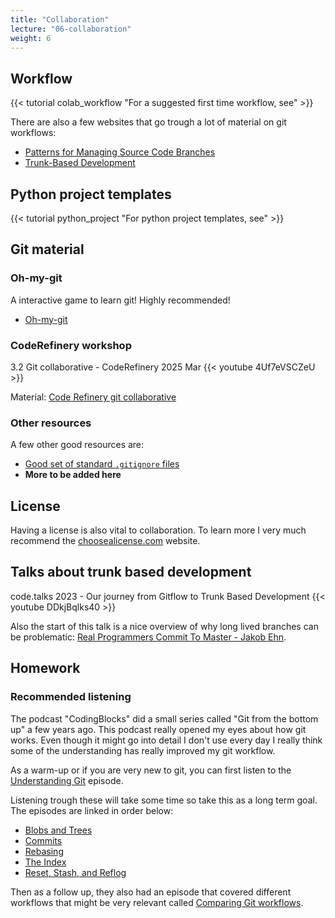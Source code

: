 ```yaml
---
title: "Collaboration"
lecture: "06-collaboration"
weight: 6
---
```


## Workflow

{{< tutorial colab_workflow "For a suggested first time workflow, see" >}}

There are also a few websites that go trough a lot of material on git workflows:

- [Patterns for Managing Source Code Branches](https://martinfowler.com/articles/branching-patterns.html#BasePatterns)
- [Trunk-Based Development](https://trunkbaseddevelopment.com/)

## Python project templates

{{< tutorial python_project "For python project templates, see" >}}

## Git material

### Oh-my-git

A interactive game to learn git! Highly recommended!

- [Oh-my-git](https://ohmygit.org/)

### CodeRefinery workshop

3.2 Git collaborative - CodeRefinery 2025 Mar
{{< youtube 4Uf7eVSCZeU >}}

Material: [Code Refinery git collaborative ](https://coderefinery.github.io/git-collaborative/)

### Other resources

A few other good resources are:

- [Good set of standard `.gitignore` files](https://github.com/github/gitignore)
- **More to be added here**

## License

Having a license is also vital to collaboration. To learn more I very much recommend the [choosealicense.com](https://choosealicense.com/) website.

## Talks about trunk based development

code.talks 2023 - Our journey from Gitflow to Trunk Based Development
{{< youtube DDkjBqlks40 >}}

Also the start of this talk is a nice overview of why long lived branches can be problematic: [Real Programmers Commit To Master - Jakob Ehn](https://www.youtube.com/watch?v=hL1OZfgoZGk).

## Homework

### Recommended listening

The podcast "CodingBlocks" did a small series called "Git from the bottom up" a few years ago. This podcast really opened my eyes about how git works. Even though it might go into detail I don't use every day I really think some of the understanding has really improved my git workflow.

As a warm-up or if you are very new to git, you can first listen to the [Understanding Git](https://www.codingblocks.net/podcast/understanding-git/) episode.

Listening trough these will take some time so take this as a long term goal. The episodes are linked in order below:

- [Blobs and Trees](https://www.codingblocks.net/episode191)
- [Commits](https://www.codingblocks.net/episode192)
- [Rebasing](https://www.codingblocks.net/episode193)
- [The Index](https://www.codingblocks.net/episode194)
- [Reset, Stash, and Reflog](https://www.codingblocks.net/episode195)

Then as a follow up, they also had an episode that covered different workflows that might be very relevant called [Comparing Git workflows](https://www.codingblocks.net/podcast/comparing-git-workflows/).
